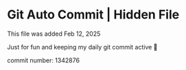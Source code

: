 # Git Auto Commit | Hidden File

This file was added Feb 12, 2025

Just for fun and keeping my daily git commit active 🤪

commit number: 1342876
